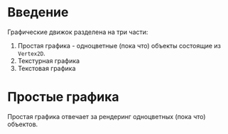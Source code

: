 # Введение

Графические движок разделена на три части:
1. Простая графика - одноцветные (пока что) объекты состоящие из `Vertex2D`.
2. Текстурная графика
3. Текстовая графика

# Простые графика

Простая графика отвечает за рендеринг одноцветных (пока что) объектов.